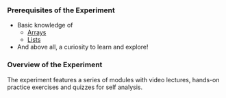 ### Prerequisites of the Experiment

   - Basic knowledge of
      - [Arrays](https://www.geeksforgeeks.org/array-data-structure/)
      - [Lists](https://www.w3schools.com/python/python_lists.asp)
   - And above all, a curiosity to learn and explore!

### Overview of the Experiment

The experiment features a series of modules with video lectures, hands-on practice exercises and quizzes for self analysis.


